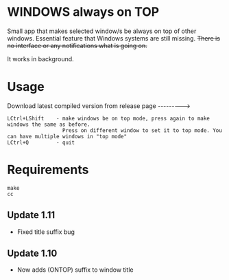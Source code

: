 # WINDOWS always on TOP
Small app that makes selected window/s be always on top of other windows. Essential feature that Windows systems are still missing.
~~There is no interface or any notifications what is going on.~~ 

It works in background.

# Usage
Download latest compiled version from release page --------->

    LCtrl+LShift    - make windows be on top mode, press again to make windows the same as before. 
                      Press on different window to set it to top mode. You can have multiple windows in "top mode"
    LCtrl+Q         - quit

# Requirements
    make
    cc

## Update 1.11
- Fixed title suffix bug

## Update 1.10
- Now adds (ONTOP) suffix to window title
